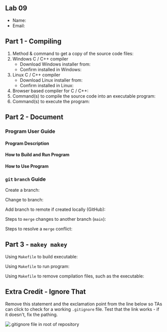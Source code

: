 ## Lab 09

- Name:
- Email:

## Part 1 - Compiling

1. Method & command to get a copy of the source code files:
2. Windows C / C++ compiler
   - Download Windows installer from:
   - Confirm installed in Windows:
3. Linux C / C++ compiler
   - Download Linux installer from:
   - Confirm installed in Linux:
4. Browser based compiler for C / C++:
5. Command(s) to compile the source code into an executable program:
6. Command(s) to execute the program:

## Part 2 - Document

### Program User Guide

#### Program Description

#### How to Build and Run Program

#### How to Use Program

### `git` `branch` Guide

Create a branch:

Change to branch:

Add branch to remote if created locally (GitHub):

Steps to `merge` changes to another branch (`main`):

Steps to resolve a `merge` conflict: 

## Part 3 - `makey makey`

Using `Makefile` to build executable:

Using `Makefile` to run program:

Using `Makefile` to remove compilation files, such as the executable: 

## Extra Credit - Ignore That

Remove this statement and the exclamation point from the line below so TAs can click to check for a working `.gitignore` file.  Test that the link works - if it doesn't, fix the pathing.

![`.gitignore` file in root of repository](../.gitignore)